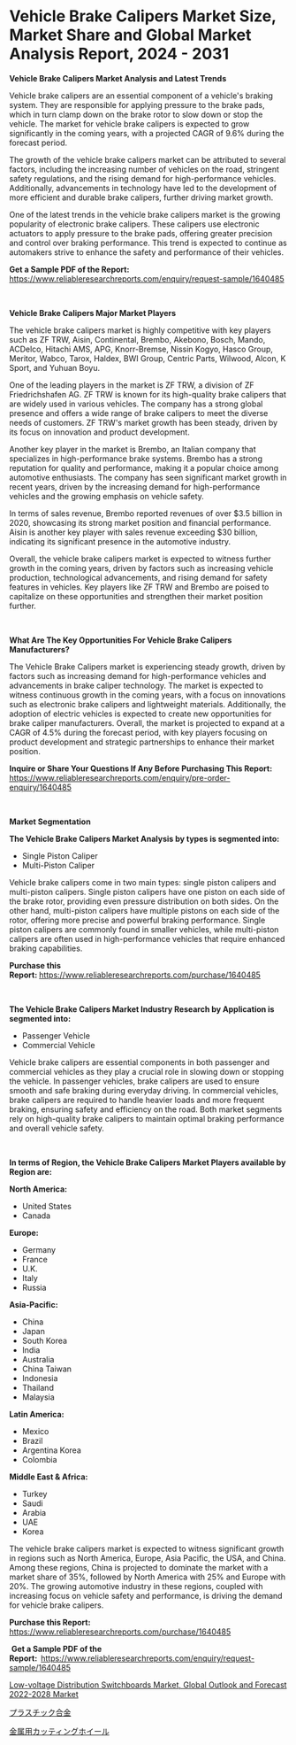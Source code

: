 <p><h1>Vehicle Brake Calipers Market Size, Market Share and Global Market Analysis Report, 2024 - 2031</h1></p><p><strong>Vehicle Brake Calipers Market Analysis and Latest Trends</strong></p>
<p><p>Vehicle brake calipers are an essential component of a vehicle's braking system. They are responsible for applying pressure to the brake pads, which in turn clamp down on the brake rotor to slow down or stop the vehicle. The market for vehicle brake calipers is expected to grow significantly in the coming years, with a projected CAGR of 9.6% during the forecast period.</p><p>The growth of the vehicle brake calipers market can be attributed to several factors, including the increasing number of vehicles on the road, stringent safety regulations, and the rising demand for high-performance vehicles. Additionally, advancements in technology have led to the development of more efficient and durable brake calipers, further driving market growth.</p><p>One of the latest trends in the vehicle brake calipers market is the growing popularity of electronic brake calipers. These calipers use electronic actuators to apply pressure to the brake pads, offering greater precision and control over braking performance. This trend is expected to continue as automakers strive to enhance the safety and performance of their vehicles.</p></p>
<p><strong>Get a Sample PDF of the Report:&nbsp;</strong> <a href="https://www.reliableresearchreports.com/enquiry/request-sample/1640485">https://www.reliableresearchreports.com/enquiry/request-sample/1640485</a></p>
<p>&nbsp;</p>
<p><strong>Vehicle Brake Calipers Major Market Players</strong></p>
<p><p>The vehicle brake calipers market is highly competitive with key players such as ZF TRW, Aisin, Continental, Brembo, Akebono, Bosch, Mando, ACDelco, Hitachi AMS, APG, Knorr-Bremse, Nissin Kogyo, Hasco Group, Meritor, Wabco, Tarox, Haldex, BWI Group, Centric Parts, Wilwood, Alcon, K Sport, and Yuhuan Boyu.</p><p>One of the leading players in the market is ZF TRW, a division of ZF Friedrichshafen AG. ZF TRW is known for its high-quality brake calipers that are widely used in various vehicles. The company has a strong global presence and offers a wide range of brake calipers to meet the diverse needs of customers. ZF TRW's market growth has been steady, driven by its focus on innovation and product development.</p><p>Another key player in the market is Brembo, an Italian company that specializes in high-performance brake systems. Brembo has a strong reputation for quality and performance, making it a popular choice among automotive enthusiasts. The company has seen significant market growth in recent years, driven by the increasing demand for high-performance vehicles and the growing emphasis on vehicle safety.</p><p>In terms of sales revenue, Brembo reported revenues of over $3.5 billion in 2020, showcasing its strong market position and financial performance. Aisin is another key player with sales revenue exceeding $30 billion, indicating its significant presence in the automotive industry.</p><p>Overall, the vehicle brake calipers market is expected to witness further growth in the coming years, driven by factors such as increasing vehicle production, technological advancements, and rising demand for safety features in vehicles. Key players like ZF TRW and Brembo are poised to capitalize on these opportunities and strengthen their market position further.</p></p>
<p>&nbsp;</p>
<p><strong>What Are The Key Opportunities For Vehicle Brake Calipers Manufacturers?</strong></p>
<p><p>The Vehicle Brake Calipers market is experiencing steady growth, driven by factors such as increasing demand for high-performance vehicles and advancements in brake caliper technology. The market is expected to witness continuous growth in the coming years, with a focus on innovations such as electronic brake calipers and lightweight materials. Additionally, the adoption of electric vehicles is expected to create new opportunities for brake caliper manufacturers. Overall, the market is projected to expand at a CAGR of 4.5% during the forecast period, with key players focusing on product development and strategic partnerships to enhance their market position.</p></p>
<p><strong>Inquire or Share Your Questions If Any Before Purchasing This Report:</strong> <a href="https://www.reliableresearchreports.com/enquiry/pre-order-enquiry/1640485">https://www.reliableresearchreports.com/enquiry/pre-order-enquiry/1640485</a></p>
<p>&nbsp;</p>
<p><strong>Market Segmentation</strong></p>
<p><strong>The Vehicle Brake Calipers Market Analysis by types is segmented into:</strong></p>
<p><ul><li>Single Piston Caliper</li><li>Multi-Piston Caliper</li></ul></p>
<p><p>Vehicle brake calipers come in two main types: single piston calipers and multi-piston calipers. Single piston calipers have one piston on each side of the brake rotor, providing even pressure distribution on both sides. On the other hand, multi-piston calipers have multiple pistons on each side of the rotor, offering more precise and powerful braking performance. Single piston calipers are commonly found in smaller vehicles, while multi-piston calipers are often used in high-performance vehicles that require enhanced braking capabilities.</p></p>
<p><strong>Purchase this Report:&nbsp;</strong><a href="https://www.reliableresearchreports.com/purchase/1640485">https://www.reliableresearchreports.com/purchase/1640485</a></p>
<p>&nbsp;</p>
<p><strong>The Vehicle Brake Calipers Market Industry Research by Application is segmented into:</strong></p>
<p><ul><li>Passenger Vehicle</li><li>Commercial Vehicle</li></ul></p>
<p><p>Vehicle brake calipers are essential components in both passenger and commercial vehicles as they play a crucial role in slowing down or stopping the vehicle. In passenger vehicles, brake calipers are used to ensure smooth and safe braking during everyday driving. In commercial vehicles, brake calipers are required to handle heavier loads and more frequent braking, ensuring safety and efficiency on the road. Both market segments rely on high-quality brake calipers to maintain optimal braking performance and overall vehicle safety.</p></p>
<p>&nbsp;</p>
<p><strong>In terms of Region, the Vehicle Brake Calipers Market Players available by Region are:</strong></p>
<p>
    <p> <strong> North America: </strong>
        <ul>
            <li>United States</li>
            <li>Canada</li>
        </ul>
        </p> 
    <p> <strong> Europe: </strong>
        <ul>
            <li>Germany</li>
            <li>France</li>
            <li>U.K.</li>
            <li>Italy</li>
            <li>Russia</li>
        </ul>
        </p> 
    <p> <strong> Asia-Pacific: </strong>
        <ul>
            <li>China</li>
            <li>Japan</li>
            <li>South Korea</li>
            <li>India</li>
            <li>Australia</li>
            <li>China Taiwan</li>
            <li>Indonesia</li>
            <li>Thailand</li>
            <li>Malaysia</li>
        </ul>
        </p> 
    <p> <strong> Latin America: </strong>
        <ul>
            <li>Mexico</li>
            <li>Brazil</li>
            <li>Argentina Korea</li>
            <li>Colombia</li>
        </ul>
        </p> 
    <p> <strong> Middle East & Africa: </strong>
        <ul>
            <li>Turkey</li>
            <li>Saudi</li>
            <li>Arabia</li>
            <li>UAE</li>
            <li>Korea</li>
        </ul>
    </p>
    </p>
<p><p>The vehicle brake calipers market is expected to witness significant growth in regions such as North America, Europe, Asia Pacific, the USA, and China. Among these regions, China is projected to dominate the market with a market share of 35%, followed by North America with 25% and Europe with 20%. The growing automotive industry in these regions, coupled with increasing focus on vehicle safety and performance, is driving the demand for vehicle brake calipers.</p></p>
<p><strong>Purchase this Report: </strong><a href="https://www.reliableresearchreports.com/purchase/1640485">https://www.reliableresearchreports.com/purchase/1640485</a></p>
<p>&nbsp;<strong>Get a Sample PDF of the Report:&nbsp;&nbsp;</strong><a href="https://www.reliableresearchreports.com/enquiry/request-sample/1640485">https://www.reliableresearchreports.com/enquiry/request-sample/1640485</a></p>
<p><strong></strong></p>
<p><p><a href="https://view.publitas.com/reportprime-1/low-voltage-distribution-switchboards-market-global-outlook-and-forecast-2022-2028-market-size-2023-2030-global-industrial-analysis-key-geographical-regions-market-share-top-key-players-product-types-and-forecast-research-report/">Low-voltage Distribution Switchboards Market, Global Outlook and Forecast 2022-2028 Market</a></p><p><a href="https://medium.com/@yaren_68-91/%E3%83%97%E3%83%A9%E3%82%B9%E3%83%81%E3%83%83%E3%82%AF%E5%90%88%E9%87%91%E5%B8%82%E5%A0%B4%E3%81%AE%E5%88%86%E6%9E%90%E3%81%A82024%E5%B9%B4%E3%81%8B%E3%82%892031%E5%B9%B4%E3%81%BE%E3%81%A7%E3%81%AE%E3%82%B5%E3%82%A4%E3%82%BA%E4%BA%88%E6%B8%AC-939a84a5972e">プラスチック合金</a></p><p><a href="https://medium.com/@sarahfahey88/%E9%87%91%E5%B1%9E%E7%94%A8%E3%82%AB%E3%83%83%E3%83%86%E3%82%A3%E3%83%B3%E3%82%B0%E3%83%9B%E3%82%A4%E3%83%BC%E3%83%AB%E3%81%AE%E5%B8%82%E5%A0%B4%E5%88%86%E6%9E%90-%E3%81%9D%E3%81%AEcagr-%E5%B8%82%E5%A0%B4%E3%82%BB%E3%82%B0%E3%83%A1%E3%83%B3%E3%83%86%E3%83%BC%E3%82%B7%E3%83%A7%E3%83%B3-%E4%B8%A6%E3%81%B3%E3%81%AB%E3%82%B0%E3%83%AD%E3%83%BC%E3%83%90%E3%83%AB%E7%94%A3%E6%A5%AD%E6%A6%82%E8%A6%81-14a18ccd586d">金属用カッティングホイール</a></p></p>